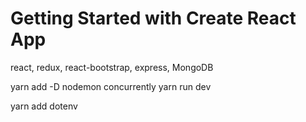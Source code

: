 # Getting Started with Create React App

react, redux, react-bootstrap, express, MongoDB

yarn add -D nodemon concurrently
yarn run dev

yarn add dotenv
